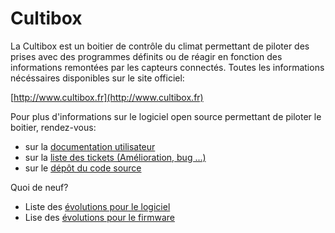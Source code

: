**Cultibox**
============

La Cultibox est un boitier de contrôle du climat permettant de piloter des prises 
avec des programmes définits ou de réagir en fonction des informations remontées
par les capteurs connectés.
Toutes les informations nécéssaires disponibles sur le site officiel:

 [http://www.cultibox.fr](http://www.cultibox.fr)



Pour plus d'informations sur le logiciel open source permettant de piloter le boitier, 
rendez-vous:

 * sur la [documentation utilisateur](https://github.com/cultibox/cultibox/tree/wiki) 
 * sur la [liste des tickets (Amélioration, bug ...)](https://github.com/cultibox/cultibox/issues)
 * sur le [dépôt du code source](https://github.com/cultibox/cultibox/)


Quoi de neuf?
 * Liste des [évolutions pour le logiciel](https://github.com/cultibox/cultibox/blob/master/01_software/CHANGELOG)
 * Lise des [évolutions pour le firmware](https://github.com/cultibox/cultibox/blob/master/01_software/01_install/01_src/03_sd/version.txt)


